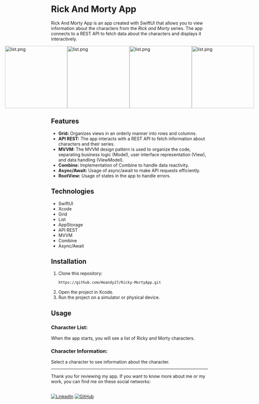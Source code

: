 # Rick And Morty App

Rick And Morty App is an app created with SwiftUI that allows you to view information about the characters from the *Rick and Morty* series. 
The app connects to a REST API to fetch data about the characters and displays it interactively.

<div style="display: flex; justify-content: center; align-items: center;">
<img src="https://i.postimg.cc/1XSSPYZG/list.png" alt="list.png" width="200">
<img src="https://i.postimg.cc/8CsPn31s/grid.png" alt="list.png" width="200">
<img src="https://i.postimg.cc/L6HSb7DR/Detail.png" alt="list.png" width="200">
<img src="https://i.postimg.cc/LXLScFG4/Searchbar.png" alt="list.png" width="200">
</div>

## Features

- **Grid:** Organizes views in an orderly manner into rows and columns.
- **API REST:** The app interacts with a REST API to fetch information about characters and their series.
- **MVVM:** The MVVM design pattern is used to organize the code, separating business logic (Model), user interface representation (View), and data handling (ViewModel).
- **Combine:** Implementation of Combine to handle data reactivity.
- **Async/Await:** Usage of async/await to make API requests efficiently.
- **RootView:** Usage of states in the app to handle errors.

## Technologies

- SwiftUI
- Xcode
- Grid
- List
- AppStorage
- API REST
- MVVM
- Combine
- Async/Await

## Installation

1. Clone this repository:
   ```bash
   https://github.com/Heandy27/Ricky-MortyApp.git
   ```
2. Open the project in Xcode.
3. Run the project on a simulator or physical device.

## Usage

### Character List:
When the app starts, you will see a list of Ricky and Morty characters.

### Character Information:
Select a character to see information about the character.

<hr></hr>
Thank you for reviewing my app. If you want to know more about me or my work, you can find me on these social networks:<br></br>

[![LinkedIn](https://img.shields.io/badge/LinkedIn-%230077B5.svg?logo=linkedin&logoColor=white)](https://www.linkedin.com/in/heandy27/) 
[![GitHub](https://img.shields.io/badge/GitHub-%23121011.svg?logo=github&logoColor=white)](https://github.com/Heandy27)
